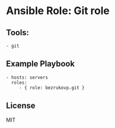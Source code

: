 # Ansible Role: Git role

## Tools:

    - git

## Example Playbook

    - hosts: servers
      roles:
         - { role: bezrukovp.git }

## License

MIT
